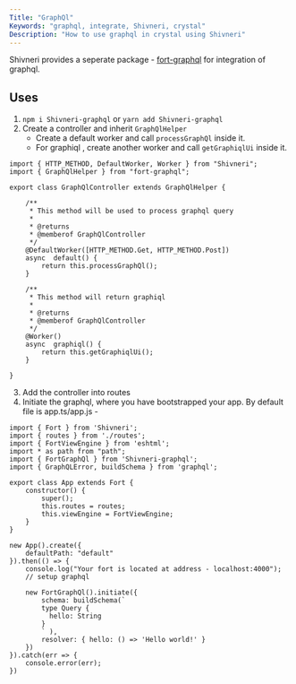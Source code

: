 ```yaml
---
Title: "GraphQl"
Keywords: "graphql, integrate, Shivneri, crystal"
Description: "How to use graphql in crystal using Shivneri"
---
```


Shivneri provides a seperate package - [fort-graphql](https://github.com/ujjwalguptaofficial/Shivneri-graphql) for integration of graphql.

## Uses

1. `npm i Shivneri-graphql` or `yarn add Shivneri-graphql`
2. Create a controller and inherit `GraphQlHelper` 
   *  Create a default worker and call `processGraphQl` inside it. 
   *  For graphiql , create another worker and call `getGraphiqlUi` inside it.
```
import { HTTP_METHOD, DefaultWorker, Worker } from "Shivneri";
import { GraphQlHelper } from "fort-graphql";

export class GraphQlController extends GraphQlHelper {
    
    /**
     * This method will be used to process graphql query 
     *
     * @returns
     * @memberof GraphQlController
     */
    @DefaultWorker([HTTP_METHOD.Get, HTTP_METHOD.Post])
    async  default() {
        return this.processGraphQl();
    }

    /**
     * This method will return graphiql 
     *
     * @returns
     * @memberof GraphQlController
     */
    @Worker()
    async  graphiql() {
        return this.getGraphiqlUi();
    }

}
``` 
3. Add the controller into routes 
4. Initiate the graphql, where you have bootstrapped your app. By default file is app.ts/app.js - 

```
import { Fort } from 'Shivneri';
import { routes } from './routes';
import { FortViewEngine } from 'eshtml';
import * as path from "path";
import { FortGraphQl } from 'Shivneri-graphql';
import { GraphQLError, buildSchema } from 'graphql';

export class App extends Fort {
    constructor() {
        super();
        this.routes = routes;
        this.viewEngine = FortViewEngine;
    }
}

new App().create({
    defaultPath: "default" 
}).then(() => {
    console.log("Your fort is located at address - localhost:4000");
    // setup graphql

    new FortGraphQl().initiate({
        schema: buildSchema(`
        type Query {
          hello: String
        }
        ` ),
        resolver: { hello: () => 'Hello world!' }
    })
}).catch(err => {
    console.error(err);
})
``` 
